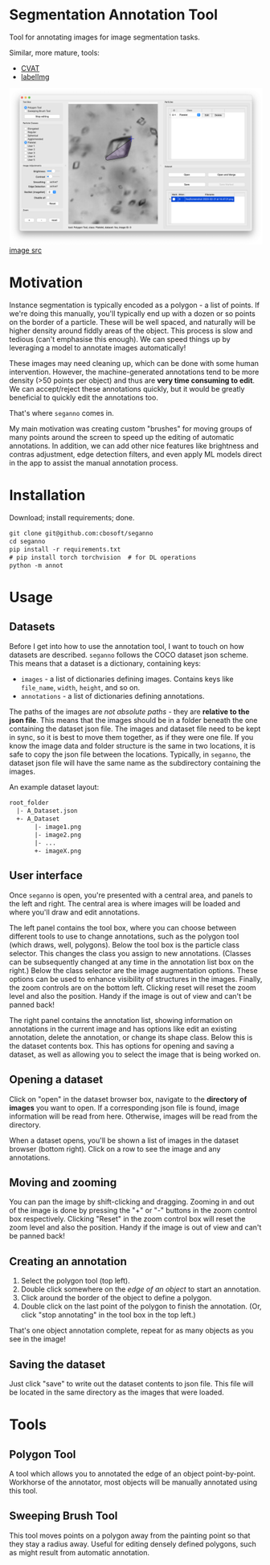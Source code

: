 # Segmentation Annotation Tool
Tool for annotating images for image segmentation tasks.

Similar, more mature, tools:
- [CVAT](https://cvat.ai)
- [labelImg](https://github.com/heartexlabs/labelImg)

![screenshot of annot in action](https://github.com/cbosoft/seganno/blob/master/screenshots/seganno_screenshot_2.png?raw=true)
[image src](https://cmac.ac.uk/case-study-database/exquisite-particles-towards-predicting-agglomeration-in-apis)

# Motivation
Instance segmentation is typically encoded as a polygon - a list of points. If we're doing this manually, you'll typically end up with a dozen or so points on the border of a particle. These will be well spaced, and naturally will be higher density around fiddly areas of the object. This process is slow and tedious (can't emphasise this enough). We can speed things up by leveraging a model to annotate images automatically!

These images may need cleaning up, which can be done with some human intervention. However, the machine-generated annotations tend to be more density (>50 points per object) and thus are **very time consuming to edit**. We can accept/reject these annotations quickly, but it would be greatly beneficial to quickly edit the annotations too.

That's where `seganno` comes in.

My main motivation was creating custom "brushes" for moving groups of many points around the screen to speed up the editing of automatic annotations. In addition, we can add other nice features like brightness and contras adjustment, edge detection filters, and even apply ML models direct in the app to assist the manual annotation process.

# Installation
Download; install requirements; done.

```
git clone git@github.com:cbosoft/seganno
cd seganno
pip install -r requirements.txt
# pip install torch torchvision  # for DL operations
python -m annot
```

# Usage
## Datasets
Before I get into how to use the annotation tool, I want to touch on how datasets are described. `seganno` follows the COCO dataset json scheme. This means that a dataset is a dictionary, containing keys:
- `images` - a list of dictionaries defining images. Contains keys like `file_name`, `width`, `height`, and so on.
- `annotations` - a list of dictionaries defining annotations.

The paths of the images are *not absolute paths* - they are **relative to the json file**. This means that the images should be in a folder beneath the one containing the dataset json file. The images and dataset file need to be kept in sync, so it is best to move them together, as if they were one file. If you know the image data and folder structure is the same in two locations, it is safe to copy the json file between the locations. Typically, in `seganno`, the dataset json file will have the same name as the subdirectory containing the images.

An example dataset layout:
```
root_folder
  |- A_Dataset.json
  +- A_Dataset
       |- image1.png
       |- image2.png
       |- ...
       +- imageX.png
```

## User interface
Once `seganno` is open, you're presented with a central area, and panels to the left and right. The central area is where images will be loaded and where you'll draw and edit annotations.

The left panel contains the tool box, where you can choose between different tools to use to change annotations, such as the polygon tool (which draws, well, polygons). Below the tool box is the particle class selector. This changes the class you assign to new annotations. (Classes can be subsequently changed at any time in the annotation list box on the right.) Below the class selector are the image augmentation options. These options can be used to enhance visibility of structures in the images. Finally, the zoom controls are on the bottom left. Clicking reset will reset the zoom level and also the position. Handy if the image is out of view and can't be panned back!

The right panel contains the annotation list, showing information on annotations in the current image and has options like edit an existing annotation, delete the annotation, or change its shape class. Below this is the dataset contents box. This has options for opening and saving a dataset, as well as allowing you to select the image that is being worked on.

## Opening a dataset
Click on "open" in the dataset browser box, navigate to the **directory of images** you want to open. If a corresponding json file is found, image information will be read from here. Otherwise, images will be read from the directory.

When a dataset opens, you'll be shown a list of images in the dataset browser (bottom right). Click on a row to see the image and any annotations.

## Moving and zooming
You can pan the image by shift-clicking and dragging. Zooming in and out of the image is done by pressing the "+" or "-" buttons in the zoom control box respectively. Clicking "Reset" in the zoom control box will reset the zoom level and also the position. Handy if the image is out of view and can't be panned back!

## Creating an annotation
1. Select the polygon tool (top left).
2. Double click somewhere on the *edge of an object* to start an annotation.
3. Click around the border of the object to define a polygon.
4. Double click on the last point of the polygon to finish the annotation. (Or, click "stop annotating" in the tool box in the top left.)

That's one object annotation complete, repeat for as many objects as you see in the image!

## Saving the dataset
Just click "save" to write out the dataset contents to json file. This file will be located in the same directory as the images that were loaded.

# Tools
## Polygon Tool
A tool which allows you to annotated the edge of an object point-by-point. Workhorse of the annotator, most objects will be manually annotated using this tool.

## Sweeping Brush Tool
This tool moves points on a polygon away from the painting point so that they stay a radius away. Useful for editing densely defined polygons, such as might result from automatic annotation.